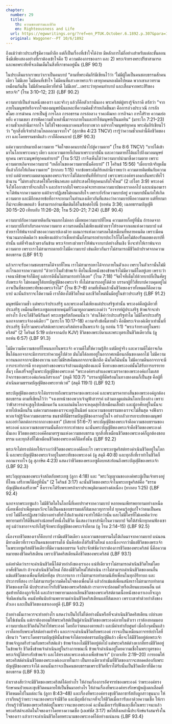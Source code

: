 ```yaml
---
chapter:
  number: 29
  title:
    th: ความชอบธรรมและชีวิต
    en: Righteousness and Life
  url: https://egwwritings.org/?ref=en_PTUK.October.6.1892.p.307&para=1524.500
  original: Waggoner--PT 10/6/1892
---
```


ถึงแม้ว่าข่าวประเสริฐมีความล้ำลึก แต่ก็เป็นเรื่องที่เข้าใจได้ง่าย มีหลักการไม่กี่อย่างสำหรับแต่ละขั้นตอน ซึ่งมีเพียงสองอย่างที่เราต้องเข้าใจคือ 1) ความต้องการของเรา และ 2) พระเจ้าทรงพระปรีชาสามารถและพอพระทัยที่จะเติมเต็มในสิ่งที่เราขาดอยู่นั้น {LBF 90.1}

ในประเด็นแรกเราพบว่าเราเป็นคนบาป “ตามที่พระคัมภีร์มีเขียนไว้ว่า ‘ไม่มีผู้ใดเป็นคนชอบธรรมสักคนเดียว ไม่มีเลย ไม่มีคนที่เข้าใจ ไม่มีคนที่แสวงหาพระเจ้า เขาทุกคนหลงผิดไปหมด พวกเขาเลวทรามเหมือนกันสิ้น ไม่มีสักคนเดียวที่ทำดี ไม่มีเลย’…เพราะว่าทุกคนทำบาป และเสื่อมจากพระสิริของพระเจ้า” (โรม 3:10–12; 23) {LBF 90.2}

ความบาปเป็นส่วนหนึ่งของเรา และจริงๆ แล้วก็คือตัวเรานั่นเอง พระคริสต์ผู้ทรงรู้จักเราดี ตรัสว่า “จากภายในมนุษย์หรือจากใจของมนุษย์นั่นแหละที่ความคิดชั่วร้ายเกิดขึ้นมา คือการล่วงประเวณี การลักขโมย การฆ่าคน การเป็นชู้ การโลภ การอธรรม การล่อลวง ราคะตัณหา การอิจฉา การใส่ร้าย ความเย่อหยิ่ง ความเขลา สารพัดความชั่วเหล่านี้มาจากภายในและทำให้มนุษย์เป็นมลทิน” (มาระโก 7:21–23) ความชั่วเหล่านี้มาจากใจ ไม่ใช่ใจของคนบางคนหรือบางพวก แต่จากใจมนุษย์ทุกคน พระคัมภีร์เขียนไว้ว่า “ทุกสิ่งที่เจ้าทำล้วนไหลออกมาจากใจ” (สุภาษิต 4:23 TNCV) เรารู้ว่าความชั่วเหล่านี้คือชีวิตของเรา และโดยธรรมชาติแล้ว เราก็คือคนบาป {LBF 90.3}

แต่ความบาปหมายถึงความตาย “จิตใจของคนบาปนำไปสู่ความตาย” (โรม 8:6 TNCV) “บาปได้เข้ามาในโลกเพราะคนๆ เดียว และความตายก็เกิดมาเพราะบาปนั้น และความตายก็ได้แผ่ไปถึงมวลมนุษย์ทุกคน เพราะมนุษย์ทุกคนทำบาป” (โรม 5:12) เราจึงเห็นได้ว่าความบาปนำมาซึ่งความตาย เพราะความตายเกิดจากความบาป “เหล็กในของความตายนั้นคือบาป” (1 โครินธ์ 15:56) “เมื่อบาปเจริญเต็มที่แล้วก็ก่อให้เกิดความตาย” (ยากอบ 1:15) จากข้อพระคัมภีร์เหล่านี้เราพบว่า ความตายติดพันกับความบาป แต่ด้วยพระเมตตาคุณของพระเจ้าเราไม่ได้ตายทันทีที่ทำบาป เพราะพระองค์ทรงอดกลั้นพระทัยไว้ช้านาน “ไม่ทรงประสงค์ให้ใครพินาศเลย แต่ประสงค์ให้ทุกคนกลับใจใหม่” (2 เปโตร 3:9) พระองค์จึงให้โอกาสเราที่จะกลับใจ และถ้าเรากลับใจพระองค์จะทรงยกความบาปของเราออกไป และแน่นอนเราจะได้พ้นจากความตาย แต่ถ้าเราปฏิเสธไม่ยอมกลับใจ เพราะยังรักความบาปอยู่ ความบาปนั้นก่อให้เกิดความตาย และมีอีกหลายข้อที่อาจจะยกมาในทำนองเดียวกันที่แสดงว่าความบาปคือความตาย แต่ที่ยกมาก็น่าจะเพียงพอแล้ว ซึ่งสามารถอ่านเพิ่มเติมได้ในข้อต่อไปนี้ (ยอห์น 3:36; เฉลยธรรมบัญญัติ 30:15–20 เทียบกับ 11:26–28; โรม 5:20–21; 7:24) {LBF 90.4}

ความบาปกับความตายติดกันจนแยกไม่ออก เมื่อพบความบาปที่ไหน ความตายก็อยู่ที่นั่น ถ้ารอดจากความบาปก็เท่ากับรอดจากความตาย ความรอดนั้นไม่เพียงแต่ช่วยเราให้รอดจากผลแห่งความบาป แต่ช่วยเราให้พ้นจากตัวของความบาปเองด้วย แผนการแห่งความรอดไม่เหมือนที่หลายคนคิด เพราะมีคนจำนวนมากคิดผิดว่า ขอเพียงแต่อ้างว่าเชื่อเท่านั้นก็สามารถทำบาปอะไรก็ได้โดยไม่ต้องรับผลของบาปที่ทำนั้น แต่ที่จริงแล้วตรงกันข้าม พระเจ้าทรงช่วยเราให้พ้นจากบาปอย่างสิ้นเชิง ซึ่งจะทำให้เราพ้นจากความตาย เพราะเราไม่สามารถตายถ้าไม่มีความบาป เช่นเดียวกันเราไม่สามารถมีชีวิตถ้าปราศจากความชอบธรรม {LBF 91.1}

แล้วเราจะรับความชอบธรรมได้จากที่ไหน เราไม่สามารถหาได้จากภายในตัวเอง เพราะในตัวเรานั้นไม่มีอะไรนอกจากความบาป “ด้วยว่าในตัวข้าพเจ้า คือในเนื้อหนังของข้าพเจ้าไม่มีความดีใดอยู่เลย เพราะว่าเจตนาดีข้าพเจ้าก็มีอยู่ แต่การดีนั้นไม่สามารถทำได้เลย” (โรม 7:18) “จิตใจที่เต็มไปด้วยบาปก็เป็นศัตรูกับพระเจ้า ไม่ยอมอยู่ใต้บทบัญญัติของพระเจ้า ทั้งไม่สามารถอยู่ได้ด้วย บรรดาผู้ที่วิสัยบาปควบคุมอยู่ไม่อาจเป็นที่ชอบพระทัยของพระเจ้าได้” (โรม 8:7–8) ตามที่เห็นแล้วนั้นชีวิตของเราทั้งหมดก็คือความบาป ฉะนั้นถ้าเราจะได้ความดี เราก็ต้องได้ชีวิตใหม่ และชีวิตใหม่นั้นมีอยู่ในข่าวประเสริฐ {LBF 91.2}

มนุษย์มีความชั่ว แต่พระเจ้าประเสริฐ และพระองค์ไม่เพียงแต่ประเสริฐเท่านั้น พระองค์คือผู้เดียวที่ประเสริฐ เหมือนที่พระเยซูตอบชายหนุ่มที่วิ่งมาทูลถามพระองค์ว่า “อาจารย์ผู้ประเสริฐ ข้าพเจ้าจะทำอย่างไร ถึงจะได้ชีวิตนิรันดร์ พระเยซูตรัสกับคนนั้นว่า ‘ท่านใช้คำว่าประเสริฐทำไม ไม่มีใครประเสริฐนอกจากพระเจ้าองค์เดียว’” (มาระโก 10:17–18) ความจริงข้อนี้ตายตัว คือมีพระเจ้าองค์เดียวเท่านั้นที่ประเสริฐ ซึ่งก็รวมพระคริสต์เพราะพระคริสต์ทรงเป็นพระเจ้า (ดู ยอห์น 1:1) “พระเจ้าทรงอยู่ในพระคริสต์” (2 โครินธ์ 5:19 แปลจากฉบับ KJV) ชีวิตของพระบิดาและพระบุตรเป็นชีวิตเดียวกัน (ดู ยอห์น 6:57) {LBF 91.3}

ไม่มีความดีความชอบที่ไหนนอกในพระเจ้า ความดีไม่ใช่ความรู้สึก แต่มีอยู่จริง และความดีไม่อาจเกิดขึ้นได้นอกจากจะมีการกระทำควบคู่ไปด้วย มันไม่ได้ลอยอยู่ในอากาศเหมือนกลิ่นของดอกไม้ ไม่มีความหวานนอกจากจะมีของหวาน และไม่มีรสเค็มนอกจากจะมีเกลือ ฉันใดก็ฉันนั้น ไม่มีความดีนอกจากจะมีการกระทำการดี ทางทุกอย่างของพระเจ้าล้วนแต่ถูกต้องและดี ซึ่งทางของพระองค์นั้นได้รับการบรรยายสั้นๆ เบ็ดเสร็จอยู่ในพระบัญญัติของพระองค์ “พระองค์ทรงสำแดงพระมรรคาของพระองค์แก่โมเสส กิจการของพระองค์แก่คนอิสราเอล” (สดุดี 103:7) “บรรดาผู้ที่ดีพร้อมในทางของตนก็เป็นสุข คือผู้ที่ดำเนินตามธรรมบัญญัติของพระยาห์เวห์” (สดุดี 119:1) {LBF 92.1}

พระบัญญัติของพระเจ้าได้บรรยายถึงพระมรรคาของพระองค์ และพระมรรคาทางสิ้นของพระองค์ถูกต้องชอบธรรม ตามที่เขียนไว้ว่า “จงเงยหน้าของพวกเจ้าดูฟ้าสวรรค์ แล้วมองดูแผ่นดินโลกเบื้องล่าง เพราะว่าฟ้าสวรรค์จะสูญไปเหมือนควัน และแผ่นดินโลกจะหลุดลุ่ยไปเหมือนเสื้อผ้า และผู้อาศัยอยู่ในนั้นจะตายไปเหมือนริ้น แต่ความรอดของเราจะอยู่เป็นนิตย์ และความชอบธรรมของเราจะไม่สิ้นสุด จงฟังเรา พวกเจ้าผู้รู้จักความชอบธรรม ชนชาติที่มีธรรมบัญญัติของเราอยู่ในใจ อย่ากลัวการเยาะเย้ยของมนุษย์ และอย่าวิตกต่อการถากถางของเขา” (อิสยาห์ 51:6–7) พระบัญญัติของพระเจ้าคือความชอบธรรมของพระองค์ และความชอบธรรมนั้นคือการกระทำชอบ ฉะนั้นพระบัญญัติของพระเจ้าคือชีวิตของพระองค์นั่นเอง ชีวิตของพระองค์คือมาตรฐานแห่งความชอบธรรม ทุกสิ่งที่เหมือนชีวิตของพระองค์ก็ถูกต้องชอบธรรม และทุกสิ่งที่ไม่เหมือนชีวิตของพระองค์ก็ผิดทั้งนั้น {LBF 92.2}

พระเจ้าไม่ทรงปล่อยให้เรางงว่าชีวิตของพระองค์คืออะไร เพราะพระเยซูคริสต์ทรงดำเนินชีวิตอยู่ในโลกนี้ และพระบัญญัติของพระเจ้าอยู่ในพระทัยของพระองค์ (ดู สดุดี 40:8) และทุกสิ่งที่เราทำในชีวิตก็ออกมาจากใจ (ดู สุภาษิต 4:23) แสดงว่าชีวิตของพระเยซูคือบทสะท้อนถึงพระบัญญัติของพระเจ้า {LBF 92.3}

พระวิญญาณของพระเจ้าสถิตกับพระเยซู (ลูกา 4:18) และ “พระวิญญาณขององค์พระผู้เป็นเจ้าทรงอยู่ที่ไหน เสรีภาพก็มีอยู่ที่นั่น” (2 โครินธ์ 3:17) ฉะนั้นชีวิตของพระเจ้าในพระเยซูคริสต์คือ “ธรรมบัญญัติแห่งเสรีภาพ” ซึ่งเราจะได้รับพระพรถ้าเราประพฤติตามอย่างต่อเนื่อง (ยากอบ 1:25) {LBF 92.4}

นอกจากพระเยซูแล้ว ไม่มีชีวิตใดในโลกนี้ที่เคยปราศจากความบาป หลายคนเพียรพยายามอย่างเหน็ดเนื่อยเพื่อบำเพ็ญตนหวังจะได้เป็นคนชอบธรรมแต่ก็ล้มเหลวทุกรายไป ทุกคนรู้อยู่แก่ใจว่าตนเป็นคนบาป ไม่มีใครปฏิเสธว่ามีบางอย่างที่ทำไปแล้วแต่น่าจะทำให้ดีกว่านั้น และไม่มีใครที่ไม่เคยคิดว่าจะพยายามทำให้ดีขึ้นอย่างน้อยครั้งหนึ่งในชีวิต นี่แสดงว่าเขาสำนึกในความบาป จิตใต้สำนึกทุกคนฟ้องเขาอยู่ แม้ว่าเขาอาจจะยังไม่รู้จักพระบัญญัติของพระเจ้าก็ตาม (ดู โรม 2:14–15) {LBF 92.5}

เนื่องจากชีวิตของเราก็คือบาป เรามีแต่ชีวิตเดียว และความชอบธรรมไม่ได้เกิดมาจากความบาป แน่นอนมีทางเดียวที่เราจะเป็นคนชอบธรรมได้ นั่นคือต้องได้รับชีวิตใหม่ และเนื่องจากว่ามีแต่ชีวิตของพระเจ้าในพระเยซูคริสต์ชีวิตเดียวที่มีความชอบธรรม จึงประจักษ์ชัดว่าเราต้องการชีวิตของพระคริสต์ นี่คือความหมายของชีวิตคริสเตียน เพราะชีวิตคริสเตียนคือชีวิตของพระคริสต์ {LBF 93.1}

แต่อย่าคิดว่าเราจะดำเนินชีวิตนี้ได้ด้วยกำลังของเราเอง แน่ทีเดียวเราไม่สามารถดำเนินชีวิตใหม่โดยอาศัยชีวิตเก่า ถ้าจะดำเนินชีวิตใหม่ ก็ต้องมีชีวิตใหม่ให้ดำเนิน เราไม่สามารถดำเนินชีวิตของคนอื่น แม้แต่ชีวิตของเพื่อนที่สนิทที่สุด ประการแรก เราไม่สามารถทำตามนิสัยเพื่อนในทุกอิริยาบถ และ ประการที่สอง เราไม่สามารถรู้ความคิดในใจของเพื่อนได้ แล้วถ้าแม้แต่เพื่อนสนิทเราไม่สามารถทำตามชีวิตของเขาได้ นับประสาอะไรกับชีวิตของพระคริสต์เล่า เราอาจจะปลอมตัวหรือเลียนแบบคนอื่น แต่สุดท้ายก็ต้องถูกจับได้ และถ้าเราพยายามลอกเลียนชีวิตของพระคริสต์ตามเนื้อหนังของเราเองก็จะถูกจับผิดเช่นกัน คนนับพันนับล้านพยายามดำเนินชีวิตคริสเตียนแต่ก็ล้มเหลว เพราะเขาทำด้วยกำลังของตัวเอง และเป็นชีวิตของเขาเองอยู่ดี {LBF 93.2}

ถ้าอย่างนั้นเราควรจะทำอย่างไร แสดงว่าเป็นไปไม่ได้อย่างนั้นหรือที่จะดำเนินชีวิตคริสเตียน เปล่าเลย ไม่ใช่เช่นนั้น แต่เราต้องยอมให้พระคริสต์เป็นผู้ดำเนินชีวิตของพระองค์ภายในตัวเรา เราต้องยอมมอบความบาปและชีวิตอันไร้ค่าให้พระองค์ โดยถือว่าตนเองตายแล้ว และมีค่าเท่ากับศูนย์ เมื่อถึงจุดนั้นแล้วเราก็ตายกับพระคริสต์อย่างแท้จริง และเราจะดำเนินชีวิตกับพระองค์ เราจะเป็นเหมือนอาจารย์เปาโลที่เขียนว่า “เพราะโดยธรรมบัญญ้ตินั้นข้าพเจ้าได้ตายต่อธรรมบัญญัติแล้ว เพื่อจะได้มีชีวิตอยู่ต่อพระเจ้า ข้าพเจ้าถูกตรึงร่วมกับพระคริสต์แล้ว ข้าพเจ้าเองไม่มีชีวิตอยู่ต่อไป แต่พระคริสต์ต่างหากที่ทรงมีชีวิตอยู่ในข้าพเจ้า ชีวิตซึ่งข้าพเจ้าดำเนินอยู่ในร่างกายขณะนี้ ข้าพเจ้าดำเนินอยู่โดยความเชื่อในพระบุตรของพระเจ้าผู้ได้ทรงรักข้าพเจ้า และได้ทรงสละพระองค์เองเพื่อข้าพเจ้า” (กาลาเทีย 2:19–20) การยอมให้พระคริสต์ดำเนินชีวิตของพระองค์เองภายในเรา เป็นทางเดียวเท่านั้นที่ชีวิตของเราจะสอดคล้องกับพระบัญญัติของพระเจ้าได้ ตอนนั้นเราจะเป็นคนชอบธรรมเพราะชีวิตที่เราได้รับนั้นเป็นชีวิตเดียวที่มีความชอบธรรม {LBF 93.3}

ถ้าเราสงสัยว่าจะมีชีวิตของพระคริสต์ได้อย่างไร ให้อ่านเรื่องการอัศจรรย์ของพระองค์ ว่าพระองค์ทรงรักษาคนป่วยและชุบชีวิตคนตายให้เป็นขึ้นมาอย่างไร ให้อ่านเรื่องที่พระองค์ทรงรักษาผู้หญิงตกเลือดที่ชีวิตหมดไปในแต่ละวัน (ลูกา 8:43–48) และเรื่องที่พระองค์ทรงชุบชีวิตลาซารัสกับลูกสาวขุนนาง ให้เราเรียนรู้ว่าพระวจนะของพระเจ้ามีชีวิต และมีฤทธิ์อำนาจที่จะให้ชีวิตเมื่อเรารับเอาด้วยความเชื่อ ให้เราเรียนรู้ว่าชีวิตของพระคริสต์อยู่ในพระวจนะของพระองค์ ฉะนั้นเมื่อเรารับฟังและเชื่อในพระวจนะแล้ว พระคริสต์จะสถิตในใจของเราโดยทางความเชื่อ (เอเฟซัส 3:17) ขอให้สิ่งเหล่านี้ประจักษ์แจ้งสมจริงในใจของเรา แล้วเราจะดำเนินชีวิตโดยพระนามของพระองค์ได้อย่างแน่นอน {LBF 93.4}
